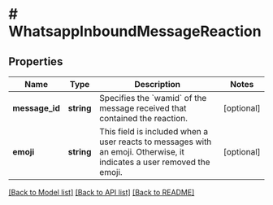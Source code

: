 # # WhatsappInboundMessageReaction

## Properties

Name | Type | Description | Notes
------------ | ------------- | ------------- | -------------
**message_id** | **string** | Specifies the &#x60;wamid&#x60; of the message received that contained the reaction. | [optional]
**emoji** | **string** | This field is included when a user reacts to messages with an emoji. Otherwise, it indicates a user removed the emoji. | [optional]

[[Back to Model list]](../../README.md#models) [[Back to API list]](../../README.md#endpoints) [[Back to README]](../../README.md)
